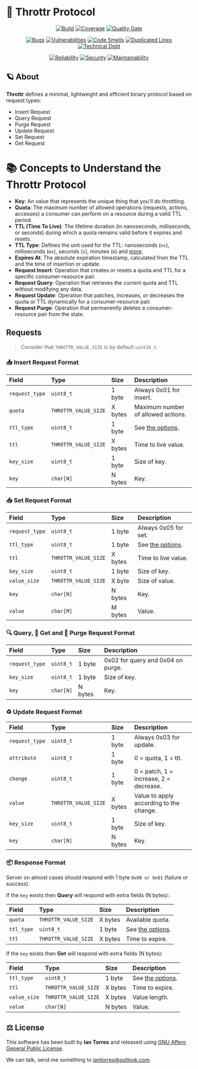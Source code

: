 # 📜 Throttr Protocol

<p align="center">
<a href="https://github.com/throttr/protocol/actions/workflows/build.yml"><img src="https://github.com/throttr/protocol/actions/workflows/build.yml/badge.svg" alt="Build"></a>
<a href="https://codecov.io/gh/throttr/protocol"><img src="https://codecov.io/gh/throttr/protocol/graph/badge.svg?token=R3CDT8AR2F" alt="Coverage"></a>
<a href="https://sonarcloud.io/project/overview?id=throttr_protocol"><img src="https://sonarcloud.io/api/project_badges/measure?project=throttr_protocol&metric=alert_status" alt="Quality Gate"></a>
</p>

<p align="center">
<a href="https://sonarcloud.io/project/overview?id=throttr_protocol"><img src="https://sonarcloud.io/api/project_badges/measure?project=throttr_protocol&metric=bugs" alt="Bugs"></a>
<a href="https://sonarcloud.io/project/overview?id=throttr_protocol"><img src="https://sonarcloud.io/api/project_badges/measure?project=throttr_protocol&metric=vulnerabilities" alt="Vulnerabilities"></a>
<a href="https://sonarcloud.io/project/overview?id=throttr_protocol"><img src="https://sonarcloud.io/api/project_badges/measure?project=throttr_protocol&metric=code_smells" alt="Code Smells"></a>
<a href="https://sonarcloud.io/project/overview?id=throttr_protocol"><img src="https://sonarcloud.io/api/project_badges/measure?project=throttr_protocol&metric=duplicated_lines_density" alt="Duplicated Lines"></a>
<a href="https://sonarcloud.io/project/overview?id=throttr_protocol"><img src="https://sonarcloud.io/api/project_badges/measure?project=throttr_protocol&metric=sqale_index" alt="Technical Debt"></a>
</p>

<p align="center">
<a href="https://sonarcloud.io/project/overview?id=throttr_protocol"><img src="https://sonarcloud.io/api/project_badges/measure?project=throttr_protocol&metric=reliability_rating" alt="Reliability"></a>
<a href="https://sonarcloud.io/project/overview?id=throttr_protocol"><img src="https://sonarcloud.io/api/project_badges/measure?project=throttr_protocol&metric=security_rating" alt="Security"></a>
<a href="https://sonarcloud.io/project/overview?id=throttr_protocol"><img src="https://sonarcloud.io/api/project_badges/measure?project=throttr_protocol&metric=sqale_rating" alt="Maintainability"></a>
</p>

## 🪐 About

**Throttr** defines a minimal, lightweight and efficient binary protocol based on request types:

- Insert Request
- Query Request
- Purge Request
- Update Request
- Set Request
- Get Request

# 📚 Concepts to Understand the Throttr Protocol

- **Key**: An value that represents the unique thing that you'll do throttling.
- **Quota**: The maximum number of allowed operations (requests, actions, accesses) a consumer can perform on a resource during a valid TTL period.
- **TTL (Time To Live)**: The lifetime duration (in nanoseconds, milliseconds, or seconds) during which a quota remains valid before it expires and resets.
- **TTL Type**: Defines the unit used for the TTL: nanoseconds (`ns`), milliseconds (`ms`), seconds (`s`), minutes (`m`) and [more](./include/throttr/protocol.hpp#L95).
- **Expires At**: The absolute expiration timestamp, calculated from the TTL and the time of insertion or update.
- **Request Insert**: Operation that creates or resets a quota and TTL for a specific consumer-resource pair.
- **Request Query**: Operation that retrieves the current quota and TTL without modifying any data.
- **Request Update**: Operation that patches, increases, or decreases the quota or TTL dynamically for a consumer-resource pair.
- **Request Purge**: Operation that permanently deletes a consumer-resource pair from the state.

## Requests

> Consider that `THROTTR_VALUE_SIZE` is by default `uint16_t`.

### 📥 Insert Request Format

| Field          | Type                 | Size    | Description                                            |
|:---------------|:---------------------|:--------|:-------------------------------------------------------|
| `request_type` | `uint8_t`            | 1 byte  | Always 0x01 for insert.                                |
| `quota`        | `THROTTR_VALUE_SIZE` | X bytes | Maximum number of allowed actions.                     |
| `ttl_type`     | `uint8_t`            | 1 byte  | See [the options](./include/throttr/protocol.hpp#L95). |
| `ttl`          | `THROTTR_VALUE_SIZE` | X bytes | Time to live value.                                    |
| `key_size`     | `uint8_t`            | 1 byte  | Size of key.                                           |
| `key`          | `char[N]`            | N bytes | Key.                                                   |

### 📥 Set Request Format

| Field          | Type                 | Size    | Description                                            |
|:---------------|:---------------------|:--------|:-------------------------------------------------------|
| `request_type` | `uint8_t`            | 1 byte  | Always 0x05 for set.                                   |
| `ttl_type`     | `uint8_t`            | 1 byte  | See [the options](./include/throttr/protocol.hpp#L95). |
| `ttl`          | `THROTTR_VALUE_SIZE` | X bytes | Time to live value.                                    |
| `key_size`     | `uint8_t`            | 1 byte  | Size of key.                                           |
| `value_size`   | `THROTTR_VALUE_SIZE` | X byte  | Size of value.                                         |
| `key`          | `char[N]`            | N bytes | Key.                                                   |
| `value`        | `char[M]`            | M bytes | Value.                                                 |

### 🔍 Query, 🧲 Get and 🧹 Purge Request Format

| Field          | Type       | Size    | Description                       |
|:---------------|:-----------|:--------|:----------------------------------|
| `request_type` | `uint8_t`  | 1 byte  | 0x02 for query and 0x04 on purge. |
| `key_size`     | `uint8_t`  | 1 byte  | Size of key.                      |
| `key`          | `char[N]`  | N bytes | Key.                              |

### ♻️ Update Request Format

| Field          | Type                 | Size    | Description                             |
|:---------------|:---------------------|:--------|:----------------------------------------|
| `request_type` | `uint8_t`            | 1 byte  | Always 0x03 for update.                 |
| `attribute`    | `uint8_t`            | 1 byte  | 0 = quota, 1 = ttl.                     |
| `change`       | `uint8_t`            | 1 byte  | 0 = patch, 1 = increase, 2 = decrease.  |
| `value`        | `THROTTR_VALUE_SIZE` | X bytes | Value to apply according to the change. |
| `key_size`     | `uint8_t`            | 1 byte  | Size of key.                            |
| `key`          | `char[N]`            | N bytes | Key.                                    |



### 📦 Response Format

Server on almost cases should respond with 1 byte `0x00 or 0x01` (failure or success).

If the `key` exists then **Query** will respond with extra fields (N bytes):

| Field      | Type                 | Size    | Description                                            |
|:-----------|:---------------------|:--------|:-------------------------------------------------------|
| `quota`    | `THROTTR_VALUE_SIZE` | X bytes | Available quota.                                       |
| `ttl_type` | `uint8_t`            | 1 byte  | See [the options](./include/throttr/protocol.hpp#L95). |
| `ttl`      | `THROTTR_VALUE_SIZE` | X bytes | Time to expire.                                        |

If the `key` exists then **Get** will respond with extra fields (N bytes):

| Field        | Type                 | Size    | Description                                            |
|:-------------|:---------------------|:--------|:-------------------------------------------------------|
| `ttl_type`   | `uint8_t`            | 1 byte  | See [the options](./include/throttr/protocol.hpp#L95). |
| `ttl`        | `THROTTR_VALUE_SIZE` | X bytes | Time to expire.                                        |
| `value_size` | `THROTTR_VALUE_SIZE` | X bytes | Value length.                                          |
| `value`      | `char[N]`            | N bytes | Value.                                                 |

## ⚖️ License

This software has been built by **Ian Torres** and released using [GNU Affero General Public License](./LICENSE).

We can talk, send me something to [iantorres@outlook.com](mailto:iantorres@outlook.com).
